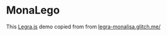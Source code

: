 # MonaLego

This [Legra.js](https://legrajs.com/) demo copied from from [legra-monalisa.glitch.me/](https://legra-monalisa.glitch.me/)
